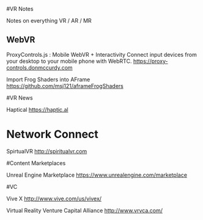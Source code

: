 #VR Notes

Notes on everything VR / AR / MR


## WebVR

ProxyControls.js : Mobile WebVR + Interactivity
Connect input devices from your desktop to your mobile phone with WebRTC.
https://proxy-controls.donmccurdy.com

Import Frog Shaders into AFrame
https://github.com/msj121/aframeFrogShaders


#VR News

Haptical
https://haptic.al


# Network Connect

SpirtualVR
http://spiritualvr.com

#Content Marketplaces

Unreal Engine Marketplace
https://www.unrealengine.com/marketplace


#VC

Vive X
http://www.vive.com/us/vivex/

Virtual Reality Venture Capital Alliance
http://www.vrvca.com/

